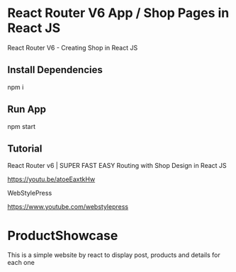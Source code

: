 # React Router V6 App / Shop Pages in React JS

React Router V6 - Creating Shop in React JS

## Install Dependencies

npm i

## Run App

npm start

## Tutorial

React Router v6 | SUPER FAST EASY Routing with Shop Design in React JS

https://youtu.be/atoeEaxtkHw

WebStylePress

https://www.youtube.com/webstylepress

# ProductShowcase

This is a simple website by react to display post, products and details for each one
